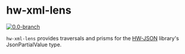 # hw-xml-lens

[![0.0-branch](https://circleci.com/gh/haskell-works/hw-xml-lens/tree/0.0-branch.svg?style=svg)](https://circleci.com/gh/haskell-works/hw-xml-lens/tree/0.0-branch)

`hw-xml-lens` provides traversals and prisms for the [HW-JSON](http://hackage.haskell.org/package/hw-json) library's JsonPartialValue type.
